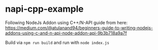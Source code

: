 # napi-cpp-example


Following NodeJs Addon using C++/N-API guide from here: https://medium.com/@atulanand94/beginners-guide-to-writing-nodejs-addons-using-c-and-n-api-node-addon-api-9b3b718a9a7f

Build via
`npm run build`
and run with
`node index.js`
